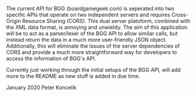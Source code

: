 The current API for BGG (boardgamegeek.com) is seperated into two specific APIs that operate on two independent servers and requires 
Cross-Origin Resource Sharing (CORS). This dual server platoform, combined with the XML data format, is annoying and unwieldy. The aim of this application will be to act as a parser/lexer of the BGG API to allow similar calls, but instead return the data in a much more user-friendly JSON object. Additionally, this will eliminate the issues of the server dependencies of CORS and provide a much more straightforward way for developers to access the information of BGG's API.

Currently just working through the initial setups of the BGG API, will add more to the README as new stuff is added in due time. 

January 2020
Peter Koncelik 